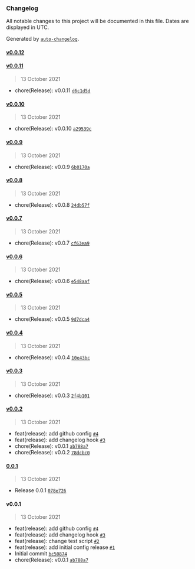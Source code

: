 ### Changelog

All notable changes to this project will be documented in this file. Dates are displayed in UTC.

Generated by [`auto-changelog`](https://github.com/CookPete/auto-changelog).

#### [v0.0.12](https://github.corp.globant.com/jhony-lopez/release-test/compare/v0.0.11...v0.0.12)

#### [v0.0.11](https://github.corp.globant.com/jhony-lopez/release-test/compare/v0.0.10...v0.0.11)

> 13 October 2021

- chore(Release): v0.0.11 [`d6c1d5d`](https://github.corp.globant.com/jhony-lopez/release-test/commit/d6c1d5de22c7972df6b24df09cecbf837f254a27)

#### [v0.0.10](https://github.corp.globant.com/jhony-lopez/release-test/compare/v0.0.9...v0.0.10)

> 13 October 2021

- chore(Release): v0.0.10 [`a29539c`](https://github.corp.globant.com/jhony-lopez/release-test/commit/a29539c0b7c3c652abd46e922d23e10aa7d0ce14)

#### [v0.0.9](https://github.corp.globant.com/jhony-lopez/release-test/compare/v0.0.8...v0.0.9)

> 13 October 2021

- chore(Release): v0.0.9 [`6b0170a`](https://github.corp.globant.com/jhony-lopez/release-test/commit/6b0170a463533d880274dcacbed0a154e1d62d7c)

#### [v0.0.8](https://github.corp.globant.com/jhony-lopez/release-test/compare/v0.0.7...v0.0.8)

> 13 October 2021

- chore(Release): v0.0.8 [`24db57f`](https://github.corp.globant.com/jhony-lopez/release-test/commit/24db57f977a42d6ff150e0df43cb5977d6fa11b8)

#### [v0.0.7](https://github.corp.globant.com/jhony-lopez/release-test/compare/v0.0.6...v0.0.7)

> 13 October 2021

- chore(Release): v0.0.7 [`cf63ea9`](https://github.corp.globant.com/jhony-lopez/release-test/commit/cf63ea92d37b663454d8dc3ac5c3fe0dcab55af4)

#### [v0.0.6](https://github.corp.globant.com/jhony-lopez/release-test/compare/v0.0.5...v0.0.6)

> 13 October 2021

- chore(Release): v0.0.6 [`e548aaf`](https://github.corp.globant.com/jhony-lopez/release-test/commit/e548aaf45ddf354624345be4fb8e0abe91eb9d19)

#### [v0.0.5](https://github.corp.globant.com/jhony-lopez/release-test/compare/v0.0.4...v0.0.5)

> 13 October 2021

- chore(Release): v0.0.5 [`9d7dca4`](https://github.corp.globant.com/jhony-lopez/release-test/commit/9d7dca41a0a69ecf3c5977c13ee6c947275e9874)

#### [v0.0.4](https://github.corp.globant.com/jhony-lopez/release-test/compare/v0.0.3...v0.0.4)

> 13 October 2021

- chore(Release): v0.0.4 [`10e43bc`](https://github.corp.globant.com/jhony-lopez/release-test/commit/10e43bc1dbdc07928d8f89e7c40ab25430ad2478)

#### [v0.0.3](https://github.corp.globant.com/jhony-lopez/release-test/compare/v0.0.2...v0.0.3)

> 13 October 2021

- chore(Release): v0.0.3 [`2f4b101`](https://github.corp.globant.com/jhony-lopez/release-test/commit/2f4b1018a108c2afc1c32ad422506bfc4668673d)

#### [v0.0.2](https://github.corp.globant.com/jhony-lopez/release-test/compare/0.0.1...v0.0.2)

> 13 October 2021

- feat(release): add github config [`#4`](https://github.corp.globant.com/jhony-lopez/release-test/pull/4)
- feat(release): add changelog hook [`#3`](https://github.corp.globant.com/jhony-lopez/release-test/pull/3)
- chore(Release): v0.0.1 [`ab788a7`](https://github.corp.globant.com/jhony-lopez/release-test/commit/ab788a7f9e016abe163d3f0c19fefb51b86951c8)
- chore(Release): v0.0.2 [`78dcbc0`](https://github.corp.globant.com/jhony-lopez/release-test/commit/78dcbc05f34d5fef3531c306f1ca53c75a6d31ff)

#### [0.0.1](https://github.corp.globant.com/jhony-lopez/release-test/compare/v0.0.1...0.0.1)

> 13 October 2021

- Release 0.0.1 [`078e726`](https://github.corp.globant.com/jhony-lopez/release-test/commit/078e7262a733c3bed0cb63db007491c1f555a44f)

#### v0.0.1

> 13 October 2021

- feat(release): add github config [`#4`](https://github.corp.globant.com/jhony-lopez/release-test/pull/4)
- feat(release): add changelog hook [`#3`](https://github.corp.globant.com/jhony-lopez/release-test/pull/3)
- feat(release): change test script [`#2`](https://github.corp.globant.com/jhony-lopez/release-test/pull/2)
- feat(release): add initial config release [`#1`](https://github.corp.globant.com/jhony-lopez/release-test/pull/1)
- Initial commit [`bc50874`](https://github.corp.globant.com/jhony-lopez/release-test/commit/bc50874ee8436acccd2a1d109c5087abc9b0b4ac)
- chore(Release): v0.0.1 [`ab788a7`](https://github.corp.globant.com/jhony-lopez/release-test/commit/ab788a7f9e016abe163d3f0c19fefb51b86951c8)
